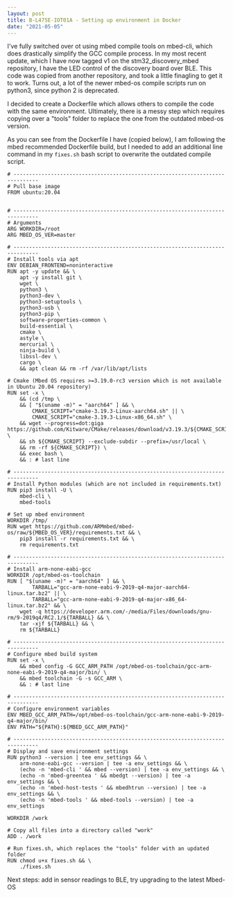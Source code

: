 ```yaml
---
layout: post
title: B-L475E-IOT01A - Setting up environment in Docker
date: "2021-05-05"
---
```


I've fully switched over ot using mbed compile tools on mbed-cli, which does drastically simplify the GCC compile process. In my most recent update, which I have now tagged v1 on the stm32_discovery_mbed repository, I have the LED control of the discovery board over BLE. This code was copied from another repository, and took a little finagling to get it to work. Turns out, a lot of the newer mbed-os compile scripts run on python3, since python 2 is deprecated.

I decided to create a Dockerfile which allows others to compile the code with the same environment. Ultimately, there is a messy step which requires copying over a "tools" folder to replace the one from the outdated mbed-os version.

As you can see from the Dockerfile I have (copied below), I am following the mbed recommended Dockerfile build, but I needed to add an additional line command in my `fixes.sh` bash script to overwrite the outdated compile script.

```
# ------------------------------------------------------------------------------
# Pull base image
FROM ubuntu:20.04


# ------------------------------------------------------------------------------
# Arguments
ARG WORKDIR=/root
ARG MBED_OS_VER=master

# ------------------------------------------------------------------------------
# Install tools via apt
ENV DEBIAN_FRONTEND=noninteractive
RUN apt -y update && \
    apt -y install git \
    wget \
    python3 \
    python3-dev \
    python3-setuptools \
    python3-usb \
    python3-pip \
    software-properties-common \
    build-essential \
    cmake \
    astyle \
    mercurial \
    ninja-build \
    libssl-dev \
    cargo \
    && apt clean && rm -rf /var/lib/apt/lists

# Cmake (Mbed OS requires >=3.19.0-rc3 version which is not available in Ubuntu 20.04 repository)
RUN set -x \
    && (cd /tmp \
    && [ "$(uname -m)" = "aarch64" ] && \
        CMAKE_SCRIPT="cmake-3.19.3-Linux-aarch64.sh" || \
        CMAKE_SCRIPT="cmake-3.19.3-Linux-x86_64.sh" \  
    && wget --progress=dot:giga https://github.com/Kitware/CMake/releases/download/v3.19.3/${CMAKE_SCRIPT} \
    && sh ${CMAKE_SCRIPT} --exclude-subdir --prefix=/usr/local \
    && rm -rf ${CMAKE_SCRIPT}) \
    && exec bash \
    && : # last line

# ------------------------------------------------------------------------------
# Install Python modules (which are not included in requirements.txt)
RUN pip3 install -U \
    mbed-cli \
    mbed-tools

# Set up mbed environment
WORKDIR /tmp/
RUN wget https://github.com/ARMmbed/mbed-os/raw/${MBED_OS_VER}/requirements.txt && \
    pip3 install -r requirements.txt && \
    rm requirements.txt

# ------------------------------------------------------------------------------
# Install arm-none-eabi-gcc
WORKDIR /opt/mbed-os-toolchain
RUN [ "$(uname -m)" = "aarch64" ] && \
        TARBALL="gcc-arm-none-eabi-9-2019-q4-major-aarch64-linux.tar.bz2" || \
        TARBALL="gcc-arm-none-eabi-9-2019-q4-major-x86_64-linux.tar.bz2" && \
    wget -q https://developer.arm.com/-/media/Files/downloads/gnu-rm/9-2019q4/RC2.1/${TARBALL} && \
    tar -xjf ${TARBALL} && \
    rm ${TARBALL}

# ------------------------------------------------------------------------------
# Configure mbed build system
RUN set -x \
    && mbed config -G GCC_ARM_PATH /opt/mbed-os-toolchain/gcc-arm-none-eabi-9-2019-q4-major/bin/ \
    && mbed toolchain -G -s GCC_ARM \
    && : # last line

# ------------------------------------------------------------------------------
# Configure environment variables
ENV MBED_GCC_ARM_PATH=/opt/mbed-os-toolchain/gcc-arm-none-eabi-9-2019-q4-major/bin/
ENV PATH="${PATH}:${MBED_GCC_ARM_PATH}"

# ------------------------------------------------------------------------------
# Display and save environment settings
RUN python3 --version | tee env_settings && \
    arm-none-eabi-gcc --version | tee -a env_settings && \
    (echo -n 'mbed-cli ' && mbed --version) | tee -a env_settings && \
    (echo -n 'mbed-greentea ' && mbedgt --version) | tee -a env_settings && \
    (echo -n 'mbed-host-tests ' && mbedhtrun --version) | tee -a env_settings && \
    (echo -n 'mbed-tools ' && mbed-tools --version) | tee -a env_settings

WORKDIR /work

# Copy all files into a directory called "work"
ADD . /work

# Run fixes.sh, which replaces the "tools" folder with an updated folder
RUN chmod u+x fixes.sh && \
    ./fixes.sh
```

Next steps: add in sensor readings to BLE, try upgrading to the latest Mbed-OS